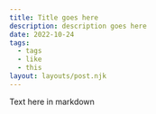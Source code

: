 ```yaml
---
title: Title goes here
description: description goes here
date: 2022-10-24
tags:
  - tags
  - like
  - this
layout: layouts/post.njk
---
```

Text here in markdown
